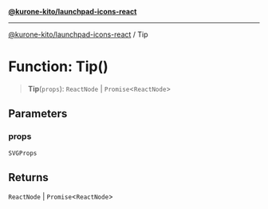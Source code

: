 [**@kurone-kito/launchpad-icons-react**](../README.md)

***

[@kurone-kito/launchpad-icons-react](../globals.md) / Tip

# Function: Tip()

> **Tip**(`props`): `ReactNode` \| `Promise`\<`ReactNode`\>

## Parameters

### props

`SVGProps`

## Returns

`ReactNode` \| `Promise`\<`ReactNode`\>

